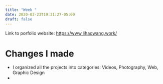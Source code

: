 ```yaml
---
title: "Week "
date: 2020-03-23T19:31:27-05:00
draft: false
---
```

Link to porfolio website: https://www.lihaowang.work/

# Changes I made
* I organized all the projects into categories: Videos, Photography, Web, Graphic Design
* 